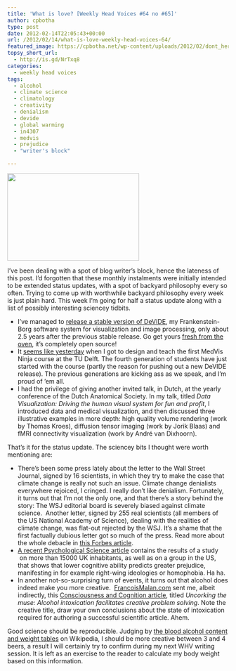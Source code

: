 ```yaml
---
title: 'What is love? [Weekly Head Voices #64 no #65]'
author: cpbotha
type: post
date: 2012-02-14T22:05:43+00:00
url: /2012/02/14/what-is-love-weekly-head-voices-64/
featured_image: https://cpbotha.net/wp-content/uploads/2012/02/dont_herd_me640-640x180.jpg
topsy_short_url:
  - http://is.gd/NrTxq8
categories:
  - weekly head voices
tags:
  - alcohol
  - climate science
  - climatology
  - creativity
  - denialism
  - devide
  - global warming
  - in4307
  - medvis
  - prejudice
  - "writer's block"

---
```

<a href="http://cpbotha.net/wp-content/uploads/2012/02/dont_herd_me.jpg" data-rel="lightbox-image-0" data-rl_title="" data-rl_caption="" title=""><img data-attachment-id="1604" data-permalink="https://cpbotha.net/2012/02/14/what-is-love-weekly-head-voices-64/dont_herd_me/" data-orig-file="https://cpbotha.net/wp-content/uploads/2012/02/dont_herd_me.jpg" data-orig-size="1122,747" data-comments-opened="1" data-image-meta="{&quot;aperture&quot;:&quot;0&quot;,&quot;credit&quot;:&quot;&quot;,&quot;camera&quot;:&quot;&quot;,&quot;caption&quot;:&quot;&quot;,&quot;created_timestamp&quot;:&quot;0&quot;,&quot;copyright&quot;:&quot;&quot;,&quot;focal_length&quot;:&quot;0&quot;,&quot;iso&quot;:&quot;0&quot;,&quot;shutter_speed&quot;:&quot;0&quot;,&quot;title&quot;:&quot;&quot;}" data-image-title="dont_herd_me" data-image-description="" data-medium-file="https://cpbotha.net/wp-content/uploads/2012/02/dont_herd_me-300x199.jpg" data-large-file="https://cpbotha.net/wp-content/uploads/2012/02/dont_herd_me-1024x681.jpg" class="aligncenter size-medium wp-image-1604" title="dont_herd_me" src="http://cpbotha.net/wp-content/uploads/2012/02/dont_herd_me-300x199.jpg" alt="" width="300" height="199" srcset="https://cpbotha.net/wp-content/uploads/2012/02/dont_herd_me-300x199.jpg 300w, https://cpbotha.net/wp-content/uploads/2012/02/dont_herd_me-1024x681.jpg 1024w, https://cpbotha.net/wp-content/uploads/2012/02/dont_herd_me.jpg 1122w" sizes="(max-width: 300px) 85vw, 300px" /></a>

I&#8217;ve been dealing with a spot of blog writer&#8217;s block, hence the lateness of this post. I&#8217;d forgotten that these monthly instalments were initially intended to be extended status updates, with a spot of backyard philosophy every so often. Trying to come up with worthwhile backyard philosophy every week is just plain hard. This week I&#8217;m going for half a status update along with a list of possibly interesting sciencey tidbits.

  * I&#8217;ve managed to [release a stable version of DeVIDE][1], my Frankenstein-Borg software system for visualization and image processing, only about 2.5 years after the previous stable release. Go get yours [fresh from the oven][2], it&#8217;s completely open source!
  * It [seems like yesterday][3] when I got to design and teach the first MedVis Ninja course at the TU Delft. The fourth generation of students have just started with the course (partly the reason for pushing out a new DeVIDE release). The previous generations are kicking ass as we speak, and I&#8217;m proud of &#8217;em all.
  * I had the privilege of giving another invited talk, in Dutch, at the yearly conference of the Dutch Anatomical Society. In my talk, titled _Data Visualization: Driving the human visual system for fun and profit_, I introduced data and medical visualization, and then discussed three illustrative examples in more depth: high quality volume rendering (work by Thomas Kroes), diffusion tensor imaging (work by Jorik Blaas) and fMRI connectivity visualization (work by André van Dixhoorn).

That&#8217;s it for the status update. The sciencey bits I thought were worth mentioning are:

  * There&#8217;s been some press lately about the letter to the Wall Street Journal, signed by 16 scientists, in which they try to make the case that climate change is really not such an issue. Climate change denialists everywhere rejoiced, I cringed. I really don&#8217;t like denialism. Fortunately, it turns out that I&#8217;m not the only one, and that there&#8217;s a story behind the story: The WSJ editorial board is severely biased against climate science.  Another letter, signed by 255 real scientists (all members of the US National Academy of Science), dealing with the realities of climate change, was flat-out rejected by the WSJ. It&#8217;s a shame that the first factually dubious letter got so much of the press. Read more about the whole debacle in [this Forbes article][4].
  * [A recent Psychological Science article][5] contains the results of a study  on more than 15000 UK inhabitants, as well as on a group in the US, that shows that lower cognitive ability predicts greater prejudice, manifesting in for example right-wing ideologies or homophobia. Ha ha.
  * In another not-so-surprising turn of events, it turns out that alcohol does indeed make you more creative.  [FrancoisMalan.com][6] sent me, albeit indirectly, this [Consciousness and Cognition article][7], titled _Uncorking the muse: Alcohol intoxication facilitates creative problem solving_. Note the creative title, draw your own conclusions about the state of intoxication required for authoring a successful scientific article. Ahem.

Good science should be reproducible. Judging by [the blood alcohol content and weight tables][8] on Wikipedia, I should be more creative between 3 and 4 beers, a result I will certainly try to confirm during my next WHV writing session. It is left as an exercise to the reader to calculate my body weight based on this information.

 [1]: http://devidenews.wordpress.com/2012/02/11/devide-12-2-7-sees-the-light-of-day/ "devide 12.2.7 release post"
 [2]: http://code.google.com/p/devide/wiki/Downloads?tm=2 "devide downloads"
 [3]: /2009/04/04/when-the-going-gets-tough/ "right after first MedVis course"
 [4]: http://www.forbes.com/sites/petergleick/2012/01/27/remarkable-editorial-bias-on-climate-science-at-the-wall-street-journal/ "forbes article concerning WSJ climate bias"
 [5]: http://pss.sagepub.com/content/23/2/187 "Lower Cognitive Ability Predicts Greater Prejudice "
 [6]: http://francoismalan.com/
 [7]: http://www.sciencedirect.com/science/article/pii/S1053810012000037 "Uncorking the muse: Alcohol intoxication facilitates creative problem solving"
 [8]: http://en.wikipedia.org/wiki/Blood_alcohol_content
